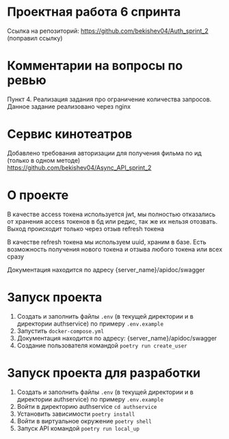 # Проектная работа 6 спринта
Ссылка на репозиторий:
https://github.com/bekishev04/Auth_sprint_2 (поправил ссылку)


# Комментарии на вопросы по ревью
Пункт 4. Реализация задания про ограничение количества запросов. Данное задание реализовано через nginx


# Сервис кинотеатров
Добавлено требования авторизации для получения фильма по ид (только в одном методе)
https://github.com/bekishev04/Async_API_sprint_2

# О проекте

В качестве access токена используется jwt, мы полностью отказались от хранения access токенов в бд или редис, так же их нельзя отозвать. Выход происходит только через отзыв refresh токена

В качестве refresh токена мы используем uuid, храним в базе. Есть возможность получения нового токена и отзыва любого токена или всех сразу

Документация находится по адресу {server_name}/apidoc/swagger

# Запуск проекта
1. Создать и заполнить файлы `.env` (в текущей директории и в директории authservice) по примеру `.env.example`
2. Запустить `docker-compose.yml`
3. Документация находится по адресу: {server_name}/apidoc/swagger
4. Создание пользователя командой `poetry run create_user`

# Запуск проекта для разработки
1. Создать и заполнить файлы `.env` (в текущей директории и в директории authservice) по примеру `.env.example`
2. Войти в директорию authservice `cd authservice`
3. Установить зависимости `poetry install`
4. Войти в виртуальное окружение `poetry shell`
5. Запуск API командой `poetry run local_up`